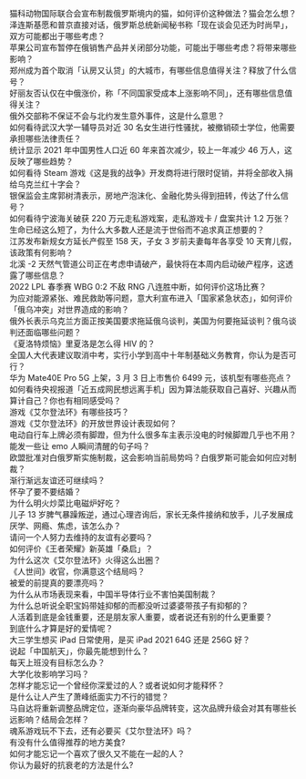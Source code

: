 猫科动物国际联合会宣布制裁俄罗斯境内的猫，如何评价这种做法？猫会怎么想？  
泽连斯基愿和普京直接对话，俄罗斯总统新闻秘书称「现在谈会见还为时尚早」，双方可能都出于哪些考虑？  
苹果公司宣布暂停在俄销售产品并关闭部分功能，可能出于哪些考虑？将带来哪些影响？  
郑州成为首个取消「认房又认贷」的大城市，有哪些信息值得关注？释放了什么信号？  
好丽友否认仅在中俄涨价，称「不同国家受成本上涨影响不同」，还有哪些信息值得关注？  
俄外交部称不保证不会与北约发生意外事件，这是什么意思？  
如何看待武汉大学一辅导员对近 30 名女生进行性骚扰，被撤销硕士学位，他需要承担哪些法律责任？  
统计显示 2021 年中国男性人口近 60 年来首次减少，较上一年减少 46 万人，这反映了哪些趋势？  
如何看待 Steam 游戏《这是我的战争》开发商将进行限时促销，并将全部收入捐给乌克兰红十字会？  
银保监会主席郭树清表示，房地产泡沫化、金融化势头得到扭转，传达了什么信号？  
如何看待宁波海关破获 220 万元走私游戏案，走私游戏卡 / 盘案共计 1.2 万张？  
生命已经这么短了，为什么大多数人还是流于世俗而不追求真正想要的？  
江苏发布新规女方延长产假至 158 天，子女 3 岁前夫妻每年各享受 10 天育儿假，该政策有何影响？  
北溪 -2 天然气管道公司正在考虑申请破产，最快将在本周内启动破产程序，这透露了哪些信息？  
2022 LPL 春季赛 WBG 0:2 不敌 RNG 八连胜中断，如何评价这场比赛？  
为应对能源紧张、难民救助等问题，意大利宣布进入「国家紧急状态」，如何评价「俄乌冲突」对世界造成的影响？  
俄外长表示乌克兰方面正按美国要求拖延俄乌谈判，美国为何要拖延谈判？俄乌谈判还面临哪些问题？  
《夏洛特烦恼》里夏洛是怎么得 HIV 的？  
全国人大代表建议取消中考，实行小学到高中十年制基础义务教育，你认为是否可行？  
华为 Mate40E Pro 5G 上架，3 月 3 日上市售价 6499 元，该机型有哪些亮点？  
如何看待央视报道「近五成网民想远离手机」因为算法能获取自己喜好、兴趣从而算计自己？你也有相同感受吗？  
游戏《艾尔登法环》有哪些技巧？  
游戏《艾尔登法环》的开放世界设计表现如何？  
电动自行车上牌必须有脚蹬，但为什么很多车主表示没电的时候脚蹬几乎也不用？  
能发一些让 emo 人瞬间清醒的句子吗？  
欧盟批准对白俄罗斯实施制裁，这会影响当前局势吗？白俄罗斯可能会如何应对制裁？  
渐行渐远友谊还可继续吗？  
怀孕了要不要结婚？  
为什么明火炒菜比电磁炉好吃？  
儿子 13 岁脾气暴躁叛逆，通过心理咨询后，家长无条件接纳和放手，儿子发展成厌学、网瘾、焦虑，该怎么办？  
请问一个人努力去维持的友谊有必要吗？  
如何评价《王者荣耀》新英雄「桑启」？  
为什么这次《艾尔登法环》火得这么出圈？  
《人世间》收官，你满意这个结局吗？  
被爱的前提真的要漂亮吗？  
为什么从市场表现来看，中国半导体行业不害怕美国制裁？  
为什么总听说全职宝妈带娃抑郁的而都没听过婆婆带孩子有抑郁的？  
人活着到底是金钱重要，还是朋友家人重要，或者说还有别的什么更重要？  
到底什么才算是好的爱情呢？  
大三学生想买 iPad 日常使用，是买 iPad 2021 64G 还是 256G 好？  
说起「中国航天」，你最先能想到什么？  
每天上班没有目标怎么办？  
大学化妆影响学习吗？  
怎样才能忘记一个曾经你深爱过的人？或者说如何才能释怀？  
是什么让人产生了萧峰纸面实力不行的错觉？  
马自达将重新调整品牌定位，逐渐向豪华品牌转变，这次品牌升级会对其有哪些长远影响？结局会怎样？  
魂系游戏玩不下去，还有必要买《艾尔登法环》吗？  
有没有什么值得推荐的地方美食?  
如何才能忘记一个喜欢了很久又不能在一起的人？  
你认为最好的抗衰老的方法是什么?  

